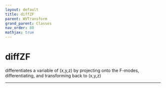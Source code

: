 ```yaml
---
layout: default
title: diffZF
parent: WVTransform
grand_parent: Classes
nav_order: 80
mathjax: true
---
```


#  diffZF

differentiates a variable of (x,y,z) by projecting onto the F-modes, differentiating, and transforming back to (x,y,z)


---

